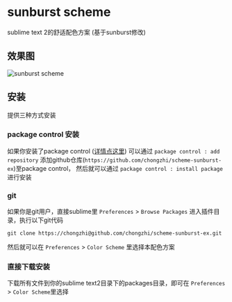 # sunburst scheme

sublime text 2的舒适配色方案 (基于sunburst修改)

## 效果图

![sunburst scheme](http://www.ueder.net/wp-content/uploads/2012/03/test.png)

## 安装

提供三种方式安装

### package control 安装

如果你安装了package control ([详情点这里](http://wbond.net/sublime_packages/package_control/installation)) 可以通过 `package control : add repository` 添加github仓库(`https://github.com/chongzhi/scheme-sunburst-ex`)至package control， 然后就可以通过 `package control : install package` 进行安装

### git

如果你是git用户，直接sublime里 `Preferences` > `Browse Packages` 进入插件目录，执行以下git代码

```git clone https://chongzhi@github.com/chongzhi/scheme-sunburst-ex.git```

然后就可以在 `Preferences` > `Color Scheme` 里选择本配色方案

### 直接下载安装

下载所有文件到你的sublime text2目录下的packages目录，即可在 `Preferences` > `Color Scheme`里选择



